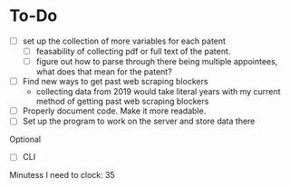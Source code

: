 # To-Do

- [ ] set up the collection of more variables for each patent
    - [ ] feasability of collecting pdf or full text of the patent. 
    - [ ] figure out how to parse through there being multiple appointees, what does that mean for the patent?

- [ ] Find new ways to get past web scraping blockers
    - collecting data from 2019 would take literal years with my current method of getting past web scraping blockers
- [ ] Properly document code. Make it more readable.
- [ ] Set up the program to work on the server and store data there

Optional
- [ ] CLI



Minutess I need to clock: 35
